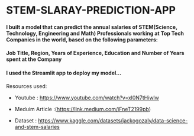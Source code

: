 # STEM-SLARAY-PREDICTION-APP

####  I built a model that can predict the annual salaries of STEM(Science, Technology, Engineering and Math) Professionals working at Top Tech Companies in the world, based on the following parameters:
####  Job Title, Region, Years of Experience, Education and Number of Years spent at the Company
#### I used the Streamlit app to deploy my model...



Resources used:
* Youtube : https://www.youtube.com/watch?v=xl0N7tHiwlw

* Meduim Article :(https://link.medium.com/iFneT2199pb)
* Dataset : https://www.kaggle.com/datasets/jackogozaly/data-science-and-stem-salaries

